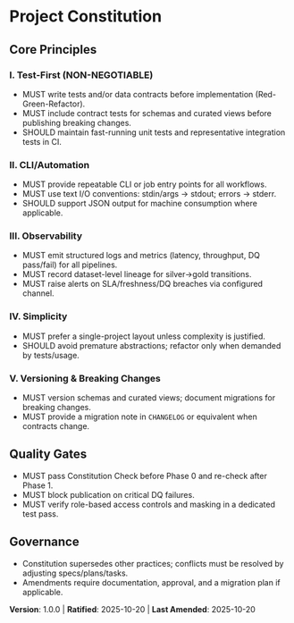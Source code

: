 # Project Constitution

## Core Principles

### I. Test-First (NON-NEGOTIABLE)
- MUST write tests and/or data contracts before implementation (Red-Green-Refactor).
- MUST include contract tests for schemas and curated views before publishing breaking changes.
- SHOULD maintain fast-running unit tests and representative integration tests in CI.

### II. CLI/Automation
- MUST provide repeatable CLI or job entry points for all workflows.
- MUST use text I/O conventions: stdin/args → stdout; errors → stderr.
- SHOULD support JSON output for machine consumption where applicable.

### III. Observability
- MUST emit structured logs and metrics (latency, throughput, DQ pass/fail) for all pipelines.
- MUST record dataset-level lineage for silver→gold transitions.
- MUST raise alerts on SLA/freshness/DQ breaches via configured channel.

### IV. Simplicity
- MUST prefer a single-project layout unless complexity is justified.
- SHOULD avoid premature abstractions; refactor only when demanded by tests/usage.

### V. Versioning & Breaking Changes
- MUST version schemas and curated views; document migrations for breaking changes.
- MUST provide a migration note in `CHANGELOG` or equivalent when contracts change.

## Quality Gates
- MUST pass Constitution Check before Phase 0 and re-check after Phase 1.
- MUST block publication on critical DQ failures.
- MUST verify role-based access controls and masking in a dedicated test pass.

## Governance
- Constitution supersedes other practices; conflicts must be resolved by adjusting specs/plans/tasks.
- Amendments require documentation, approval, and a migration plan if applicable.

**Version**: 1.0.0 | **Ratified**: 2025-10-20 | **Last Amended**: 2025-10-20
